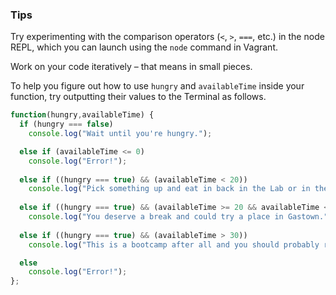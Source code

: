 ### Tips

Try experimenting with the comparison operators (`<`, `>`, `===`, etc.) in the node REPL, which you can launch using the `node` command in Vagrant.

Work on your code iteratively – that means in small pieces. 

To help you figure out how to use `hungry` and `availableTime` inside your function, try outputting their values to the Terminal as follows.
``` javascript
function(hungry,availableTime) {
  if (hungry === false)
    console.log("Wait until you're hungry.");

  else if (availableTime <= 0)
    console.log("Error!");
  
  else if ((hungry === true) && (availableTime < 20))
    console.log("Pick something up and eat in back in the Lab or in the kitchen, where you can get to know your fellow classmates.");
  
  else if ((hungry === true) && (availableTime >= 20 && availableTime <= 30))
    console.log("You deserve a break and could try a place in Gastown.");
  
  else if ((hungry === true) && (availableTime > 30))
    console.log("This is a bootcamp after all and you should probably reconsider.");

  else
    console.log("Error!");
};
```